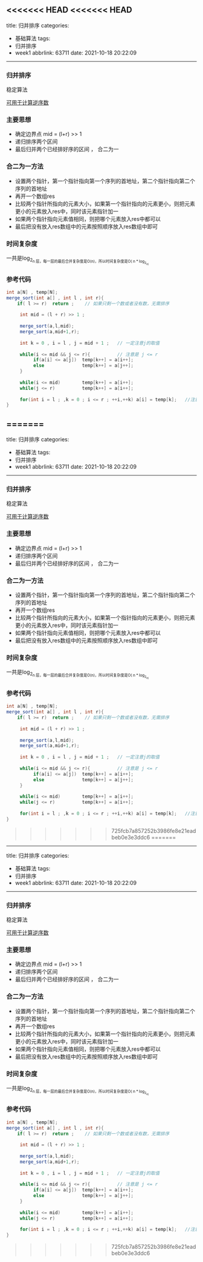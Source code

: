<<<<<<< HEAD
<<<<<<< HEAD
---
title: 归并排序
categories:
  - 基础算法
tags:
  - 归并排序
  - week1
abbrlink: 63711
date: 2021-10-18 20:22:09
---

### 归并排序

稳定算法

[可用于计算逆序数]()

### 主要思想

* 确定边界点 mid = (l+r) >> 1<!-- more -->
* 递归排序两个区间
* 最后归并两个已经排好序的区间 ， 合二为一

### 合二为一方法

* 设置两个指针，第一个指针指向第一个序列的首地址，第二个指针指向第二个序列的首地址
* 再开一个数组res
* 比较两个指针所指向的元素大小，如果第一个指针指向的元素更小，则把元素更小的元素放入res中，同时该元素指针加一
* 如果两个指针指向元素值相同，则把哪个元素放入res中都可以
* 最后把没有放入res数组中的元素按照顺序放入res数组中即可

### 时间复杂度

一共是log<sub>2<sub>n 层，每一层的最后合并复杂度是O(n)，所以时间复杂度是O( n * log<sub>2<sub>n)

### 参考代码

```java
int a[N] , temp[N];
merge_sort(int a[] , int l , int r){
    if( l >= r)  return ;    // 如果只剩一个数或者没有数，无需排序
     
     int mid = (l + r) >> 1 ;
     
     merge_sort(a,l,mid);
     merge_sort(a,mid+1,r);
     
     int k = 0 , i = l , j = mid + 1 ;   // 一定注意j的取值
     
     while(i <= mid && j <= r){          // 注意是 j <= r
          if(a[i] <= a[j])  temp[k++] = a[i++];
          else              temp[k++] = a[j++];
     }
     
     while(i <= mid)        temp[k++] = a[i++];
     while(j <= r)          temp[k++] = a[i++];
     
     for(int i = l ; ,k = 0 ; i <= r ; ++i,++k) a[i] = temp[k];   //注意此步，i = l 而不是 i = 0
}
```





=======
---
title: 归并排序
categories:
  - 基础算法
tags:
  - 归并排序
  - week1
abbrlink: 63711
date: 2021-10-18 20:22:09
---

### 归并排序

稳定算法

[可用于计算逆序数]()

### 主要思想

* 确定边界点 mid = (l+r) >> 1<!-- more -->
* 递归排序两个区间
* 最后归并两个已经排好序的区间 ， 合二为一

### 合二为一方法

* 设置两个指针，第一个指针指向第一个序列的首地址，第二个指针指向第二个序列的首地址
* 再开一个数组res
* 比较两个指针所指向的元素大小，如果第一个指针指向的元素更小，则把元素更小的元素放入res中，同时该元素指针加一
* 如果两个指针指向元素值相同，则把哪个元素放入res中都可以
* 最后把没有放入res数组中的元素按照顺序放入res数组中即可

### 时间复杂度

一共是log<sub>2<sub>n 层，每一层的最后合并复杂度是O(n)，所以时间复杂度是O( n * log<sub>2<sub>n)

### 参考代码

```java
int a[N] , temp[N];
merge_sort(int a[] , int l , int r){
    if( l >= r)  return ;    // 如果只剩一个数或者没有数，无需排序
     
     int mid = (l + r) >> 1 ;
     
     merge_sort(a,l,mid);
     merge_sort(a,mid+1,r);
     
     int k = 0 , i = l , j = mid + 1 ;   // 一定注意j的取值
     
     while(i <= mid && j <= r){          // 注意是 j <= r
          if(a[i] <= a[j])  temp[k++] = a[i++];
          else              temp[k++] = a[j++];
     }
     
     while(i <= mid)        temp[k++] = a[i++];
     while(j <= r)          temp[k++] = a[i++];
     
     for(int i = l ; ,k = 0 ; i <= r ; ++i,++k) a[i] = temp[k];   //注意此步，i = l 而不是 i = 0
}
```





>>>>>>> 725fcb7a857252b3986fe8e21eadbeb0e3e3ddc6
=======
---
title: 归并排序
categories:
  - 基础算法
tags:
  - 归并排序
  - week1
abbrlink: 63711
date: 2021-10-18 20:22:09
---

### 归并排序

稳定算法

[可用于计算逆序数]()

### 主要思想

* 确定边界点 mid = (l+r) >> 1<!-- more -->
* 递归排序两个区间
* 最后归并两个已经排好序的区间 ， 合二为一

### 合二为一方法

* 设置两个指针，第一个指针指向第一个序列的首地址，第二个指针指向第二个序列的首地址
* 再开一个数组res
* 比较两个指针所指向的元素大小，如果第一个指针指向的元素更小，则把元素更小的元素放入res中，同时该元素指针加一
* 如果两个指针指向元素值相同，则把哪个元素放入res中都可以
* 最后把没有放入res数组中的元素按照顺序放入res数组中即可

### 时间复杂度

一共是log<sub>2<sub>n 层，每一层的最后合并复杂度是O(n)，所以时间复杂度是O( n * log<sub>2<sub>n)

### 参考代码

```java
int a[N] , temp[N];
merge_sort(int a[] , int l , int r){
    if( l >= r)  return ;    // 如果只剩一个数或者没有数，无需排序
     
     int mid = (l + r) >> 1 ;
     
     merge_sort(a,l,mid);
     merge_sort(a,mid+1,r);
     
     int k = 0 , i = l , j = mid + 1 ;   // 一定注意j的取值
     
     while(i <= mid && j <= r){          // 注意是 j <= r
          if(a[i] <= a[j])  temp[k++] = a[i++];
          else              temp[k++] = a[j++];
     }
     
     while(i <= mid)        temp[k++] = a[i++];
     while(j <= r)          temp[k++] = a[i++];
     
     for(int i = l ; ,k = 0 ; i <= r ; ++i,++k) a[i] = temp[k];   //注意此步，i = l 而不是 i = 0
}
```





>>>>>>> 725fcb7a857252b3986fe8e21eadbeb0e3e3ddc6
